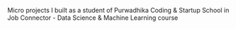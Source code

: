 Micro projects I built as a student of Purwadhika Coding & Startup School in Job Connector - Data Science & Machine Learning course
